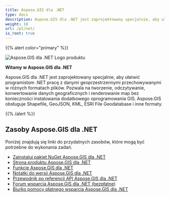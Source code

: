 ```yaml
---
title: Aspose.GIS dla .NET
type: docs
description: Aspose.GIS dla .NET jest zaprojektowany specjalnie, aby ułatwić programistom .NET pracę z danymi geoprzestrzennymi przechowywanymi w różnych formatach plików. Pozwala na tworzenie, odczytywanie, konwertowanie danych geograficznych i renderowanie map bez konieczności instalowania dodatkowego oprogramowania GIS.
weight: 10
url: /pl/net/
is_root: true
---
```


{{% alert color="primary" %}}

![Aspose.GIS dla .NET Logo produktu](home_1.png)

**Witamy w Aspose.GIS dla .NET**

Aspose.GIS dla .NET jest zaprojektowany specjalnie, aby ułatwić programistom .NET pracę z danymi geoprzestrzennymi przechowywanymi w różnych formatach plików. Pozwala na tworzenie, odczytywanie, konwertowanie danych geograficznych i renderowanie map bez konieczności instalowania dodatkowego oprogramowania GIS. Aspose.GIS obsługuje Shapefile, GeoJSON, KML, ESRI File Geodatabase i inne formaty.

{{% /alert %}}

## **Zasoby Aspose.GIS dla .NET**

Poniżej znajdują się linki do przydatnych zasobów, które mogą być potrzebne do wykonania zadań.

- [Zainstaluj pakiet NuGet Aspose.GIS dla .NET](https://www.nuget.org/packages/Aspose.GIS/)
- [Strona produktu Aspose.GIS dla .NET](https://products.aspose.com/gis/net/)
- [Funkcje Aspose.GIS dla .NET](/pl/gis/net/features/)
- [Notatki do wersji Aspose.GIS dla .NET](https://releases.aspose.com/gis/net/release-notes/)
- [Przewodnik po referencji API Aspose.GIS dla .NET](https://reference.aspose.com/gis/net)
- [Forum wsparcia Aspose.GIS dla .NET (bezpłatne)](https://forum.aspose.com/c/gis/33)
- [Biurko pomocy płatnego wsparcia Aspose.GIS dla .NET](https://helpdesk.aspose.com/)
